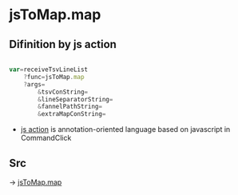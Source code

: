 # jsToMap.map

## Difinition by js action

```js.js

var=receiveTsvLineList
	?func=jsToMap.map
	?args=
		&tsvConString=
		&lineSeparatorString=
		&fannelPathString=
		&extraMapConString=
```

- [js action]() is annotation-oriented language based on javascript in CommandClick

## Src

-> [jsToMap.map](https://github.com/puutaro/CommandClick/blob/master/app/src/main/java/com/puutaro/commandclick/fragment_lib/terminal_fragment/js_interface/text/JsToMap.kt#L48)



